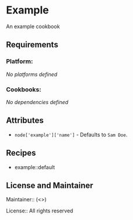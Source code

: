 # Example

An example cookbook

## Requirements

### Platform:

_No platforms defined_

### Cookbooks:

_No dependencies defined_

## Attributes

- `node['example']['name']` - Defaults to `Sam Doe`.

## Recipes

- example::default

## License and Maintainer

Maintainer:: (<>)

License:: All rights reserved

